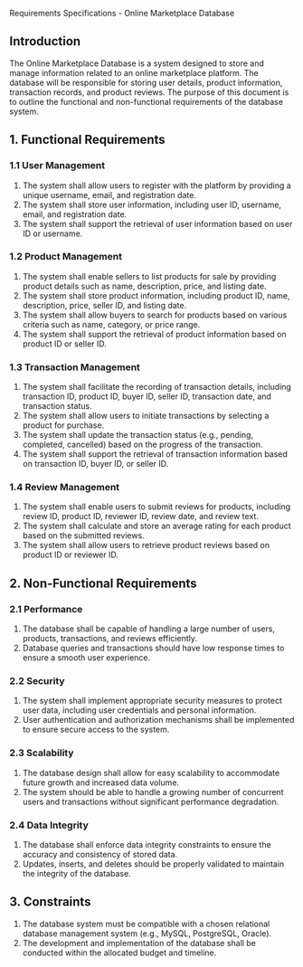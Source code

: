 Requirements Specifications - Online Marketplace Database

## Introduction
The Online Marketplace Database is a system designed to store and manage information related to an online marketplace platform. The database will be responsible for storing user details, product information, transaction records, and product reviews. The purpose of this document is to outline the functional and non-functional requirements of the database system.

## 1. Functional Requirements
### 1.1 User Management
1. The system shall allow users to register with the platform by providing a unique username, email, and registration date.
2. The system shall store user information, including user ID, username, email, and registration date.
3. The system shall support the retrieval of user information based on user ID or username.

### 1.2 Product Management
1. The system shall enable sellers to list products for sale by providing product details such as name, description, price, and listing date.
2. The system shall store product information, including product ID, name, description, price, seller ID, and listing date.
3. The system shall allow buyers to search for products based on various criteria such as name, category, or price range.
4. The system shall support the retrieval of product information based on product ID or seller ID.

### 1.3 Transaction Management
1. The system shall facilitate the recording of transaction details, including transaction ID, product ID, buyer ID, seller ID, transaction date, and transaction status.
2. The system shall allow users to initiate transactions by selecting a product for purchase.
3. The system shall update the transaction status (e.g., pending, completed, cancelled) based on the progress of the transaction.
4. The system shall support the retrieval of transaction information based on transaction ID, buyer ID, or seller ID.

### 1.4 Review Management
1. The system shall enable users to submit reviews for products, including review ID, product ID, reviewer ID, review date, and review text.
2. The system shall calculate and store an average rating for each product based on the submitted reviews.
3. The system shall allow users to retrieve product reviews based on product ID or reviewer ID.

## 2. Non-Functional Requirements
### 2.1 Performance
1. The database shall be capable of handling a large number of users, products, transactions, and reviews efficiently.
2. Database queries and transactions should have low response times to ensure a smooth user experience.

### 2.2 Security
1. The system shall implement appropriate security measures to protect user data, including user credentials and personal information.
2. User authentication and authorization mechanisms shall be implemented to ensure secure access to the system.

### 2.3 Scalability
1. The database design shall allow for easy scalability to accommodate future growth and increased data volume.
2. The system should be able to handle a growing number of concurrent users and transactions without significant performance degradation.

### 2.4 Data Integrity
1. The database shall enforce data integrity constraints to ensure the accuracy and consistency of stored data.
2. Updates, inserts, and deletes should be properly validated to maintain the integrity of the database.

## 3. Constraints
1. The database system must be compatible with a chosen relational database management system (e.g., MySQL, PostgreSQL, Oracle).
2. The development and implementation of the database shall be conducted within the allocated budget and timeline.
